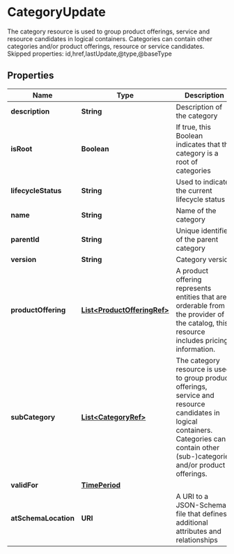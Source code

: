 

# CategoryUpdate

The category resource is used to group product offerings, service and resource candidates in logical containers. Categories can contain other categories and/or product offerings, resource or service candidates. Skipped properties: id,href,lastUpdate,@type,@baseType
## Properties

Name | Type | Description | Notes
------------ | ------------- | ------------- | -------------
**description** | **String** | Description of the category |  [optional]
**isRoot** | **Boolean** | If true, this Boolean indicates that the category is a root of categories |  [optional]
**lifecycleStatus** | **String** | Used to indicate the current lifecycle status |  [optional]
**name** | **String** | Name of the category |  [optional]
**parentId** | **String** | Unique identifier of the parent category |  [optional]
**version** | **String** | Category version |  [optional]
**productOffering** | [**List&lt;ProductOfferingRef&gt;**](ProductOfferingRef.md) | A product offering represents entities that are orderable from the provider of the catalog, this resource includes pricing information. |  [optional]
**subCategory** | [**List&lt;CategoryRef&gt;**](CategoryRef.md) | The category resource is used to group product offerings, service and resource candidates in logical containers. Categories can contain other (sub-)categories and/or product offerings. |  [optional]
**validFor** | [**TimePeriod**](TimePeriod.md) |  |  [optional]
**atSchemaLocation** | **URI** | A URI to a JSON-Schema file that defines additional attributes and relationships |  [optional]



